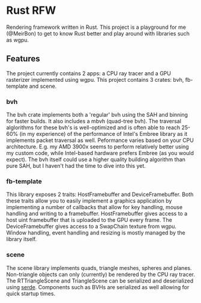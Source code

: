# Rust RFW
Rendering framework written in Rust.
This project is a playground for me (@MeirBon) to get to know Rust better and play around
with libraries such as wgpu.

## Features
The project currently contains 2 apps: a CPU ray tracer and a GPU rasterizer implemented using wgpu.
This project contains 3 crates: bvh, fb-template and scene.

### bvh
The bvh crate implements both a 'regular' bvh using the SAH and binning for faster builds.
It also includes a mbvh (quad-tree bvh). The traversal alglorithms for these bvh's is
well-optimized and is often able to reach 25-60% (in my experience) of the performance of Intel's
Embree library as it implements packet traversal as well. Peformance varies based on
your CPU architecture. E.g. my AMD 3900x seems to perform relatively better using my custom code,
while Intel-based hardware prefers Embree (as you would expect). The bvh itself could use a
higher quality building algorithm than pure SAH, but I haven't had the time to dive into this yet.

### fb-template
This library exposes 2 traits: HostFramebuffer and DeviceFramebuffer. Both these traits allow
you to easily implement a graphics application by implementing a number of callbacks that
allow for key handling, mouse handling and writing to a framebuffer. HostFramebuffer gives access
to a host uint framebuffer that is uploaded to the GPU every frame. The DeviceFramebuffer gives
access to a SwapChain texture from wgpu. Window handling, event handling and resizing is mostly
managed by the library itself. 

### scene
The scene library implements quads, triangle meshes, spheres and planes. Non-triangle objects
can only (currently) be rendered by the CPU ray tracer. The RTTriangleScene and TriangleScene
can be serialized and deserialized using [serde](https://serde.rs). Components such as BVHs are
serialized as well allowing for quick startup times. 